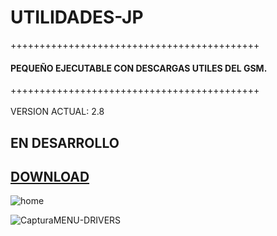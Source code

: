 # UTILIDADES-JP 
+++++++++++++++++++++++++++++++++++++++++++
<h4>PEQUEÑO EJECUTABLE CON DESCARGAS UTILES DEL GSM.</h4>
+++++++++++++++++++++++++++++++++++++++++++
<br></br>
VERSION ACTUAL: 2.8

**EN DESARROLLO**
-------------------------------------------------
[DOWNLOAD](https://github.com/joseph-nc/UTILIDADES-JP/releases/download/V2.8/JP-UTILIDADES-V2.8.exe)
-------------------------------------------------

![home](https://github.com/joseph-nc/UTILIDADES-JP/assets/81875707/17e1fa5c-26dd-43f4-a2d3-52e991a6a32c)


![CapturaMENU-DRIVERS](https://github.com/joseph-nc/UTILIDADES-JP/assets/81875707/da436762-59c7-453d-858d-03ad316bc953)
